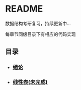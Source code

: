 
# README

数据结构考研复习，持续更新中...

每章节同级目录下有相应的代码实现

## 目录

* ### [绪论](./1-before-learning/before-learning.md)
* ### [线性表(未完成)](./2-linear-list/linear-list.md)
